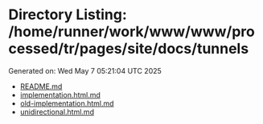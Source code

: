 # Directory Listing: /home/runner/work/www/www/processed/tr/pages/site/docs/tunnels
Generated on: Wed May  7 05:21:04 UTC 2025

- [README.md](README.md)
- [implementation.html.md](implementation.html.md)
- [old-implementation.html.md](old-implementation.html.md)
- [unidirectional.html.md](unidirectional.html.md)
